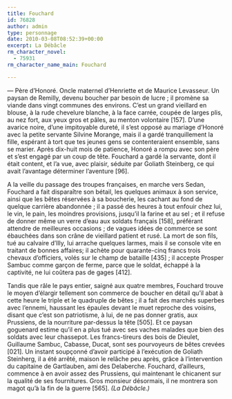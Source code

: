 ```yaml
---
title: Fouchard
id: 76828
author: admin
type: personnage
date: 2010-03-08T08:52:39+00:00
excerpt: La Débâcle
rm_character_novel:
  - 75931
rm_character_name_main: Fouchard

---
```

— Père d&rsquo;Honoré. Oncle maternel d&rsquo;Henriette et de Maurice Levasseur. Un paysan de Remilly, devenu boucher par besoin de lucre ; il promène sa viande dans vingt communes des environs. C&rsquo;est un grand vieillard en blouse, à la rude chevelure blanche, à la face carrée, coupée de larges plis, au nez fort, aux yeux gros et pâles, au menton volontaire [157]. D&rsquo;une avarice noire, d&rsquo;une impitoyable dureté, il s&rsquo;est opposé au mariage d&rsquo;Honoré avec la petite servante Silvine Morange, mais il a gardé tranquillement la fille, espérant à tort que tes jeunes gens se contenteraient ensemble, sans se marier. Après dix-huit mois de patience, Honoré a rompu avec son père et s&rsquo;est engagé par un coup de tête. Fouchard a gardé la servante, dont il était content, et l&rsquo;a vue, avec plaisir, séduite par Goliath Steinberg, ce qui avait l&rsquo;avantage déterminer l&rsquo;aventure [96].

A la veille du passage des troupes françaises, en marche vers Sedan, Fouchard a fait disparaître son bétail, les quelques animaux à son service, ainsi que les bêtes réservées à sa boucherie, les cachant au fond de quelque carrière abandonnée ; il a passé des heures à tout enfouir chez lui, le vin, le pain, les moindres provisions, jusqu&rsquo;il la farine et au sel ; et il refuse de donner même un verre d&rsquo;eau aux soldats français [158], préférant attendre de meilleures occasions ; de vagues idées de commerce se sont ébauchées dans son crâne de vieillard patient et rusé. La mort de son fils, tué au calvaire d&rsquo;Illy, lui arrache quelques larmes, mais il se console vite en traitant de bonnes affaires; il achète pour quarante-cinq francs trois chevaux d&rsquo;officiers, volés sur le champ de bataille [435] ; il accepte Prosper Sambuc comme garçon de ferme, parce que le soldat, échappé à la captivité, ne lui coûtera pas de gages [412].

Tandis que râle le pays entier, saigné aux quatre membres, Fouchard trouve le moyen d&rsquo;élargir tellement son commerce de boucher en détail qu&rsquo;il abat à cette heure le triple et le quadruple de bêtes ; il a fait des marchés superbes avec l&rsquo;ennemi, haussant les épaules devant le muet reproche des voisins, disant que c&rsquo;est son patriotisme, à lui, de ne pas donner gratis, aux Prussiens, de la nourriture par-dessus la tête [505]. Et ce paysan goguenard estime qu&rsquo;il en a plus tué avec ses vaches malades que bien des soldats avec leur chassepot. Les francs-tireurs des bois de Dieulet, Guillaume Sambuc, Cabasse, Ducat, sont ses pourvoyeurs de bêtes crevées [021]. Un instant soupçonné d&rsquo;avoir participé à l&rsquo;exécution de Goliath Steinherg, il a été arrêté, maison le relâche peu après, grâce à l&rsquo;intervention du capitaine de Gartlauben, ami des Delaberche. Fouchard, d&rsquo;ailleurs, commence à en avoir assez des Prussiens, qui maintenant le chicanent sur la qualité de ses fournitures. Gros monsieur désormais, il ne montrera son magot qu&rsquo;à la fin de la guerre [565]. _(La Débâcle.)_